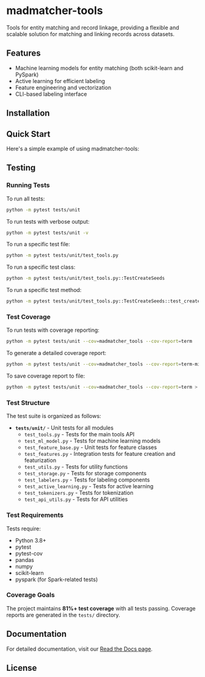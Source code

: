 # madmatcher-tools

Tools for entity matching and record linkage, providing a flexible and scalable solution for matching and linking records across datasets.

## Features

- Machine learning models for entity matching (both scikit-learn and PySpark)
- Active learning for efficient labeling
- Feature engineering and vectorization
- CLI-based labeling interface

## Installation

## Quick Start

Here's a simple example of using madmatcher-tools:

## Testing

### Running Tests

To run all tests:

```bash
python -m pytest tests/unit
```

To run tests with verbose output:

```bash
python -m pytest tests/unit -v
```

To run a specific test file:

```bash
python -m pytest tests/unit/test_tools.py
```

To run a specific test class:

```bash
python -m pytest tests/unit/test_tools.py::TestCreateSeeds
```

To run a specific test method:

```bash
python -m pytest tests/unit/test_tools.py::TestCreateSeeds::test_create_seeds_gold_labeler
```

### Test Coverage

To run tests with coverage reporting:

```bash
python -m pytest tests/unit --cov=madmatcher_tools --cov-report=term
```

To generate a detailed coverage report:

```bash
python -m pytest tests/unit --cov=madmatcher_tools --cov-report=term-missing
```

To save coverage report to file:

```bash
python -m pytest tests/unit --cov=madmatcher_tools --cov-report=term > tests/coverage.txt
```

### Test Structure

The test suite is organized as follows:

- **`tests/unit/`** - Unit tests for all modules
  - `test_tools.py` - Tests for the main tools API
  - `test_ml_model.py` - Tests for machine learning models
  - `test_feature_base.py` - Unit tests for feature classes
  - `test_features.py` - Integration tests for feature creation and featurization
  - `test_utils.py` - Tests for utility functions
  - `test_storage.py` - Tests for storage components
  - `test_labelers.py` - Tests for labeling components
  - `test_active_learning.py` - Tests for active learning
  - `test_tokenizers.py` - Tests for tokenization
  - `test_api_utils.py` - Tests for API utilities

### Test Requirements

Tests require:

- Python 3.8+
- pytest
- pytest-cov
- pandas
- numpy
- scikit-learn
- pyspark (for Spark-related tests)

### Coverage Goals

The project maintains **81%+ test coverage** with all tests passing. Coverage reports are generated in the `tests/` directory.

## Documentation

For detailed documentation, visit our [Read the Docs page]().

## License

